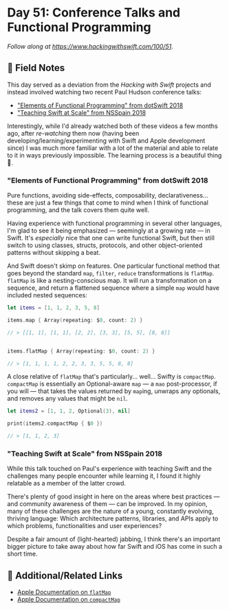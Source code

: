 # Day 51: Conference Talks and Functional Programming

_Follow along at https://www.hackingwithswift.com/100/51_.


## 📒 Field Notes

This day served as a deviation from the _Hacking with Swift_ projects and instead involved watching two recent Paul Hudson conference talks:

- ["Elements of Functional Programming" from dotSwift 2018](https://www.youtube.com/watch?v=OgU8d_E1K14)
- ["Teaching Swift at Scale" from NSSpain 2018](https://vimeo.com/291590798)

Interestingly, while I'd already watched both of these videos a few months ago, after _re-watching_ them now (having been developing/learning/experimenting with Swift and Apple development since) I was much more familiar with a lot of the material and able to relate to it in ways previously impossible. The learning process is a beautiful thing 🙂.


### "Elements of Functional Programming" from dotSwift 2018

Pure functions, avoiding side-effects, composability, declarativeness... these are just a few things that come to mind when I think of functional programming, and the talk covers them quite well.

Having experience with functional programming in several other languages, I'm glad to see it being emphasized &mdash; seemingly at a growing rate &mdash; in Swift. It's _especially_ nice that one can write functional Swift, but then still switch to using classes, structs, protocols, and other object-oriented patterns without skipping a beat.

And Swift doesn't skimp on features. One particular functional method that goes beyond the standard `map`, `filter`, `reduce` transformations is `flatMap`. `flatMap` is like a nesting-conscious map. It will run a transformation on a sequence, and return a flattened sequence where a simple `map` would have included nested sequences:

```swift
let items = [1, 1, 2, 3, 5, 8]

items.map { Array(repeating: $0, count: 2) }

// > [[1, 1], [1, 1], [2, 2], [3, 3], [5, 5], [8, 8]]


items.flatMap { Array(repeating: $0, count: 2) }

// > [1, 1, 1, 1, 2, 2, 3, 3, 5, 5, 8, 8]
```

A close relative of `flatMap` that's particularly... well... Swifty is `compactMap`. `compactMap` is essentially an Optional-aware `map` &mdash; a `mao` post-processor, if you will &mdash; that takes the values returned by `map`ing, unwraps any optionals, and removes any values that might be `nil`.

```swift
let items2 = [1, 1, 2, Optional(3), nil]

print(items2.compactMap { $0 })

// > [1, 1, 2, 3]
```


### "Teaching Swift at Scale" from NSSpain 2018

While this talk touched on Paul's experience with teaching Swift and the challenges many people encounter while learning it, I found it highly relatable as a member of the latter crowd.

There's plenty of good insight in here on the areas where best practices &mdash; and community awareness of them &mdash; can be improved. In my opinion, many of these challenges are the nature of a young, constantly evolving, thriving language: Which architecture patterns, libraries, and APIs apply to which problems, functionalities and user experiences?

Despite a fair amount of (light-hearted) jabbing, I think there's an important bigger picture to take away about how far Swift and iOS has come in such a short time.


## 🔗 Additional/Related Links

- [Apple Documentation on `flatMap`](https://developer.apple.com/documentation/swift/sequence/2905332-flatmap)
- [Apple Documentation on `compactMap`](https://developer.apple.com/documentation/swift/sequence/2950916-compactmap)
